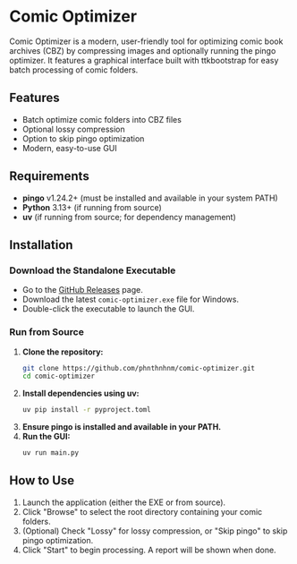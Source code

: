 # Comic Optimizer

Comic Optimizer is a modern, user-friendly tool for optimizing comic book archives (CBZ) by compressing images and optionally running the pingo optimizer. It features a graphical interface built with ttkbootstrap for easy batch processing of comic folders.

## Features

- Batch optimize comic folders into CBZ files
- Optional lossy compression
- Option to skip pingo optimization
- Modern, easy-to-use GUI

## Requirements

- **pingo** v1.24.2+ (must be installed and available in your system PATH)
- **Python** 3.13+ (if running from source)
- **uv** (if running from source; for dependency management)

## Installation

### Download the Standalone Executable

- Go to the [GitHub Releases](https://github.com/phnthnhnm/comic-optimizer/releases) page.
- Download the latest `comic-optimizer.exe` file for Windows.
- Double-click the executable to launch the GUI.

### Run from Source

1. **Clone the repository:**
   ```sh
   git clone https://github.com/phnthnhnm/comic-optimizer.git
   cd comic-optimizer
   ```
2. **Install dependencies using uv:**
   ```sh
   uv pip install -r pyproject.toml
   ```
3. **Ensure pingo is installed and available in your PATH.**
4. **Run the GUI:**
   ```sh
   uv run main.py
   ```

## How to Use

1. Launch the application (either the EXE or from source).
2. Click "Browse" to select the root directory containing your comic folders.
3. (Optional) Check "Lossy" for lossy compression, or "Skip pingo" to skip pingo optimization.
4. Click "Start" to begin processing. A report will be shown when done.
